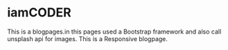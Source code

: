 # iamCODER
This is a blogpages.in this pages used a Bootstrap framework and also call unsplash api for images.
This is a Responsive blogpage.
